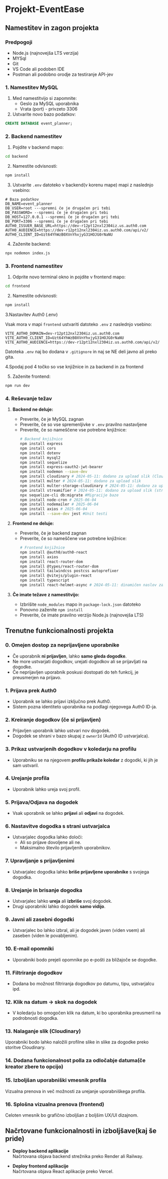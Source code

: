 # Projekt-EventEase

## Namestitev in zagon projekta

### Predpogoji
- Node.js (najnovejša LTS verzija)
- MYSql
- Git
- VS Code ali podoben IDE
- Postman ali podobno orodje za testiranje API-jev

### 1. Namestitev MySQL
1. Med namestitvijo si zapomnite:
   - Geslo za MySQL uporabnika
   - Vrata (port) - privzeto 3306
2. Ustvarite novo bazo podatkov:
```sql
CREATE DATABASE event_planner;
```

### 2. Backend namestitev
1. Pojdite v backend mapo:
```bash
cd backend
```

2. Namestite odvisnosti:
```bash
npm install
```

3. Ustvarite `.env` datoteko v backend(v korenu mape) mapi z naslednjo vsebino:
```env
# Baza podatkov
DB_NAME=event_planner
DB_USER=root ---spremni če je drugačen pri tebi
DB_PASSWORD= --spremni če je drugačen pri tebi
DB_HOST=127.0.0.1 --spremni če je drugačen pri tebi
DB_PORT=3306 --spremni če je drugačen pri tebi
AUTH0_ISSUER_BASE_URL=https://dev-r12pt12nxl2304iz.us.auth0.com
AUTH0_AUDIENCE=https://dev-r12pt12nxl2304iz.us.auth0.com/api/v2/
AUTH0_CLIENT_ID=Uzt64YhWzB0XVnYhxjyG31HOJG0rNaNU
```

4. Zaženite backend:
```bash
npx nodemon index.js
```

### 3. Frontend namestitev
1. Odprite novo terminal okno in pojdite v frontend mapo:
```bash
cd frontend
```

2. Namestite odvisnosti:
```bash
npm install
```

3.Nastavitev Auth0 (.env)

Vsak mora v mapi `frontend` ustvariti datoteko `.env` z naslednjo vsebino:

```
VITE_AUTH0_DOMAIN=dev-r12pt12nxl2304iz.us.auth0.com
VITE_AUTH0_CLIENT_ID=Uzt64YhWzB0XVnYhxjyG31HOJG0rNaNU
VITE_AUTH0_AUDIENCE=https://dev-r12pt12nxl2304iz.us.auth0.com/api/v2/
```

Datoteka `.env` naj bo dodana v `.gitignore` in naj se NE deli javno ali preko gita.

4.Spodaj pod 4 točko so vse knjižnice in za backend in za frontend

5. Zaženite frontend:
```bash
npm run dev
```

### 4. Reševanje težav
1. **Backend ne deluje:**
   - Preverite, če je MySQL zagnan
   - Preverite, če so vse spremenljivke v `.env` pravilno nastavljene
   - Preverite, če so nameščene vse potrebne knjižnice:
     ```bash
     # Backend knjižnice
     npm install express
     npm install cors
     npm install dotenv
     npm install mysql2
     npm install sequelize
     npm install express-oauth2-jwt-bearer
     npm install nodemon --save-dev
     npm install cloudinary # 2024-05-11: dodano za upload slik (Cloudinary)
     npm install multer # 2024-05-11: dodano za upload slik
     npm install multer-storage-cloudinary # 2024-05-11: dodano za upload slik (ni nujno, če ne uporabljaš direktno)
     npm install streamifier # 2024-05-11: dodano za upload slik (stream upload)
     npx sequelize-cli db:migrate #Migracije baze
     npm install node-cron # 2025-06-04
     npm install nodemailer # 2025-06-04
     npm install axios # 2025-06-04
     npm install --save-dev jest #Unit testi
     ```

2. **Frontend ne deluje:**
   - Preverite, če je backend zagnan
   - Preverite, če so nameščene vse potrebne knjižnice:
     ```bash
     # Frontend knjižnice
     npm install @auth0/auth0-react
     npm install axios
     npm install react-router-dom
     npm install @types/react-router-dom
     npm install tailwindcss postcss autoprefixer
     npm install @vitejs/plugin-react
     npm install typescript
     npm install react-helmet-async # 2024-05-11: dinamičen naslov zavihka (SPA)
     ```

3. **Če imate težave z namestitvijo:**
   - Izbrišite `node_modules` mapo in `package-lock.json` datoteko
   - Ponovno zaženite `npm install`
   - Preverite, če imate pravilno verzijo Node.js (najnovejša LTS)




## Trenutne funkcionalnosti projekta

### 0. Omejen dostop za neprijavljene uporabnike
- Če uporabnik **ni prijavljen**, lahko **samo gleda dogodke**.
- Ne more ustvarjati dogodkov, urejati dogodkov ali se prijavljati na dogodke.
- Če neprijavljen uporabnik poskusi dostopati do teh funkcij, je preusmerjen na prijavo.

### 1. Prijava prek Auth0
- Uporabnik se lahko prijavi izključno prek Auth0.
- Sistem pozna identiteto uporabnika na podlagi njegovega Auth0 ID-ja.

### 2. Kreiranje dogodkov (če si prijavljen)
- Prijavljen uporabnik lahko ustvari nov dogodek.
- Dogodek se shrani v bazo skupaj z `ownerId` (Auth0 ID ustvarjalca).

### 3. Prikaz ustvarjenih dogodkov v koledarju na profilu
- Uporabniku se na njegovem **profilu prikaže koledar** z dogodki, ki jih je sam ustvaril.

### 4. Urejanje profila
- Uporabnik lahko ureja svoj profil.

### 5. Prijava/Odjava na dogodek
- Vsak uporabnik se lahko **prijavi** ali **odjavi** na dogodek.

### 6. Nastavitve dogodka s strani ustvarjalca
- Ustvarjalec dogodka lahko določi:
  - Ali so prijave dovoljene ali ne.
  - Maksimalno število prijavljenih uporabnikov.

### 7. Upravljanje s prijavljenimi
- Ustvarjalec dogodka lahko **briše prijavljene uporabnike** s svojega dogodka.

### 8. Urejanje in brisanje dogodka
- Ustvarjalec lahko **ureja** ali **izbriše** svoj dogodek.
- Drugi uporabniki lahko dogodek **samo vidijo**.
  
### 9. Javni ali zasebni dogodki
 - Ustvarjalec bo lahko izbral, ali je dogodek javen (viden vsem) ali zaseben (viden le povabljenim).
  
### 10. E-mail opomniki  
 - Uporabniki bodo prejeli opomnike po e-pošti za bližajoče se dogodke.

### 11. Filtriranje dogodkov 
 - Dodana bo možnost filtriranja dogodkov po datumu, tipu, ustvarjalcu ipd.

### 12. Klik na datum → skok na dogodek 
  - V koledarju bo omogočen klik na datum, ki bo uporabnika preusmeril na podrobnosti dogodka.

### 13. Nalaganje slik (Cloudinary)
  Uporabniki bodo lahko naložili profilne slike in slike za dogodke preko storitve Cloudinary.
  
### 14. Dodana funkcionalnost polla za odločabje datuma(če kreator zbere to opcijo)

### 15. Izboljšan uporabniški vmesnik profila 
  Vizualna prenova in več možnosti za urejanje uporabniškega profila.

### 16. Splošna vizualna prenova (frontend) 
  Celoten vmesnik bo grafično izboljšan z boljšim UX/UI dizajnom.

## Načrtovane funkcionalnosti in izboljšave(kaj še pride)

- **Deploy backend aplikacije**  
  Načrtovana objava backend strežnika preko Render ali Railway.

- **Deploy frontend aplikacije**  
  Načrtovana objava React aplikacije preko Vercel.


